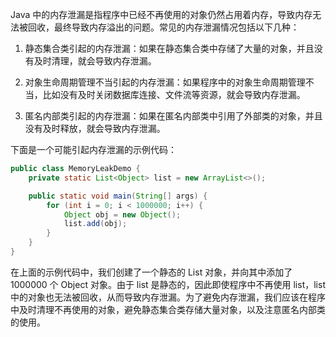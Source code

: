 

Java 中的内存泄漏是指程序中已经不再使用的对象仍然占用着内存，导致内存无法被回收，最终导致内存溢出的问题。常见的内存泄漏情况包括以下几种：

1. 静态集合类引起的内存泄漏：如果在静态集合类中存储了大量的对象，并且没有及时清理，就会导致内存泄漏。

2. 对象生命周期管理不当引起的内存泄漏：如果程序中的对象生命周期管理不当，比如没有及时关闭数据库连接、文件流等资源，就会导致内存泄漏。

3. 匿名内部类引起的内存泄漏：如果在匿名内部类中引用了外部类的对象，并且没有及时释放，就会导致内存泄漏。

下面是一个可能引起内存泄漏的示例代码：

```java
public class MemoryLeakDemo {
    private static List<Object> list = new ArrayList<>();

    public static void main(String[] args) {
        for (int i = 0; i < 1000000; i++) {
            Object obj = new Object();
            list.add(obj);
        }
    }
}
```

在上面的示例代码中，我们创建了一个静态的 List 对象，并向其中添加了 1000000 个 Object 对象。由于 list 是静态的，因此即使程序中不再使用 list，list 中的对象也无法被回收，从而导致内存泄漏。为了避免内存泄漏，我们应该在程序中及时清理不再使用的对象，避免静态集合类存储大量对象，以及注意匿名内部类的使用。



